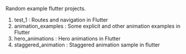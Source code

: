 Random example flutter projects.
1. test_1 : Routes and navigation in Flutter
2. animation_examples : Some explicit and other animation examples in Flutter
3. hero_animations : Hero animations in Flutter
4. staggered_animation : Staggered animation sample in flutter